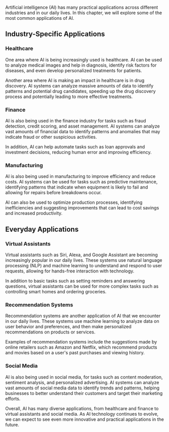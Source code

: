 
Artificial intelligence (AI) has many practical applications across different industries and in our daily lives. In this chapter, we will explore some of the most common applications of AI.

Industry-Specific Applications
------------------------------

### Healthcare

One area where AI is being increasingly used is healthcare. AI can be used to analyze medical images and help in diagnosis, identify risk factors for diseases, and even develop personalized treatments for patients.

Another area where AI is making an impact in healthcare is in drug discovery. AI systems can analyze massive amounts of data to identify patterns and potential drug candidates, speeding up the drug discovery process and potentially leading to more effective treatments.

### Finance

AI is also being used in the finance industry for tasks such as fraud detection, credit scoring, and asset management. AI systems can analyze vast amounts of financial data to identify patterns and anomalies that may indicate fraud or other suspicious activities.

In addition, AI can help automate tasks such as loan approvals and investment decisions, reducing human error and improving efficiency.

### Manufacturing

AI is also being used in manufacturing to improve efficiency and reduce costs. AI systems can be used for tasks such as predictive maintenance, identifying patterns that indicate when equipment is likely to fail and allowing for repairs before breakdowns occur.

AI can also be used to optimize production processes, identifying inefficiencies and suggesting improvements that can lead to cost savings and increased productivity.

Everyday Applications
---------------------

### Virtual Assistants

Virtual assistants such as Siri, Alexa, and Google Assistant are becoming increasingly popular in our daily lives. These systems use natural language processing (NLP) and machine learning to understand and respond to user requests, allowing for hands-free interaction with technology.

In addition to basic tasks such as setting reminders and answering questions, virtual assistants can be used for more complex tasks such as controlling smart homes and ordering groceries.

### Recommendation Systems

Recommendation systems are another application of AI that we encounter in our daily lives. These systems use machine learning to analyze data on user behavior and preferences, and then make personalized recommendations on products or services.

Examples of recommendation systems include the suggestions made by online retailers such as Amazon and Netflix, which recommend products and movies based on a user's past purchases and viewing history.

### Social Media

AI is also being used in social media, for tasks such as content moderation, sentiment analysis, and personalized advertising. AI systems can analyze vast amounts of social media data to identify trends and patterns, helping businesses to better understand their customers and target their marketing efforts.

Overall, AI has many diverse applications, from healthcare and finance to virtual assistants and social media. As AI technology continues to evolve, we can expect to see even more innovative and practical applications in the future.

